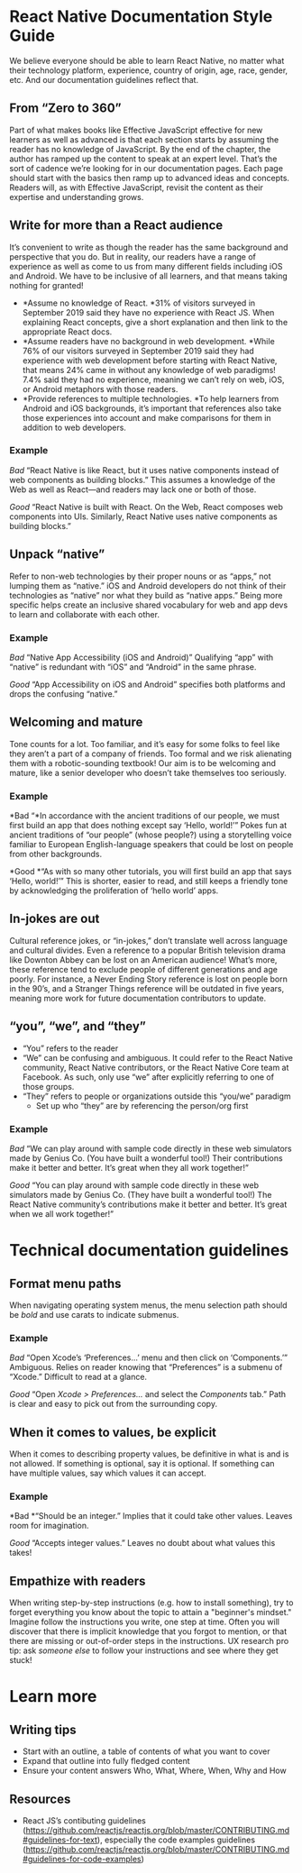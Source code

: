 # React Native Documentation Style Guide

We believe everyone should be able to learn React Native, no matter what their technology platform, experience, country of origin, age, race, gender, etc. And our documentation guidelines reflect that.

## From “Zero to 360”

Part of what makes books like Effective JavaScript effective for new learners as well as advanced is that each section starts by assuming the reader has no knowledge of JavaScript. By the end of the chapter, the author has ramped up the content to speak at an expert level. That’s the sort of cadence we’re looking for in our documentation pages. Each page should start with the basics then ramp up to advanced ideas and concepts. Readers will, as with Effective JavaScript, revisit the content as their expertise and understanding grows.

## Write for more than a React audience

It’s convenient to write as though the reader has the same background and perspective that you do. But in reality, our readers have a range of experience as well as come to us from many different fields including iOS and Android. We have to be inclusive of all learners, and that means taking nothing for granted! 

* *Assume no knowledge of React. *31% of visitors surveyed in September 2019 said they have no experience with React JS. When explaining React concepts, give a short explanation and then link to the appropriate React docs.
* *Assume readers have no background in web development. *While 76% of our visitors surveyed in September 2019 said they had experience with web development before starting with React Native, that means 24% came in without any knowledge of web paradigms! 7.4% said they had no experience, meaning we can’t rely on web, iOS, or Android metaphors with those readers.
* *Provide references to multiple technologies. *To help learners from Android and iOS backgrounds, it’s important that references also take those experiences into account and make comparisons for them in addition to web developers.

### Example

*Bad* “React Native is like React, but it uses native components instead of web components as building blocks.” This assumes a knowledge of the Web as well as React—and readers may lack one or both of those.

*Good* “React Native is built with React. On the Web, React composes web components into UIs. Similarly, React Native uses native components as building blocks.”

## Unpack “native”

Refer to non-web technologies by their proper nouns or as “apps,” not lumping them as “native.” iOS and Android developers do not think of their technologies as “native” nor what they build as “native apps.” Being more specific helps create an inclusive shared vocabulary for web and app devs to learn and collaborate with each other.

### Example

*Bad* “Native App Accessibility (iOS and Android)” Qualifying “app” with “native” is redundant with “iOS” and “Android” in the same phrase.

*Good* “App Accessibility on iOS and Android” specifies both platforms and drops the confusing “native.”

## Welcoming and mature

Tone counts for a lot. Too familiar, and it’s easy for some folks to feel like they aren’t a part of a company of friends. Too formal and we risk alienating them with a robotic-sounding textbook! Our aim is to be welcoming and mature, like a senior developer who doesn’t take themselves too seriously.

### Example

*Bad “*In accordance with the ancient traditions of our people, we must first build an app that does nothing except say ‘Hello, world!’” Pokes fun at ancient traditions of “our people” (whose people?) using a storytelling voice familiar to European English-language speakers that could be lost on people from other backgrounds.

*Good *“As with so many other tutorials, you will first build an app that says ‘Hello, world!’” This is shorter, easier to read, and still keeps a friendly tone by acknowledging the proliferation of ‘hello world’ apps.

## In-jokes are out

Cultural reference jokes, or “in-jokes,” don’t translate well across language and cultural divides. Even a reference to a popular British television drama like Downton Abbey can be lost on an American audience! What’s more, these reference tend to exclude people of different generations and age poorly. For instance, a Never Ending Story reference is lost on people born in the 90’s, and a Stranger Things reference will be outdated in five years, meaning more work for future documentation contributors to update.

## “you”, “we”, and “they”

* “You” refers to the reader
* “We” can be confusing and ambiguous. It could refer to the React Native community, React Native contributors, or the React Native Core team at Facebook. As such, only use “we” after explicitly referring to one of those groups.
* “They” refers to people or organizations outside this “you/we” paradigm
    * Set up who “they” are by referencing the person/org first 

### Example

*Bad* “We can play around with sample code directly in these web simulators made by Genius Co. (You have built a wonderful tool!) Their contributions make it better and better. It’s great when they all work together!”

*Good* “You can play around with sample code directly in these web simulators made by Genius Co. (They have built a wonderful tool!) The React Native community’s contributions make it better and better. It’s great when we all work together!”

# Technical documentation guidelines

## Format menu paths

When navigating operating system menus, the menu selection path should be *bold* and use carats to indicate submenus.

### Example

*Bad* “Open Xcode’s ‘Preferences...’ menu and then click on ‘Components.’” Ambiguous. Relies on reader knowing that “Preferences” is a submenu of “Xcode.” Difficult to read at a glance.

*Good* “Open *Xcode > Preferences...* and select the *Components* tab.” Path is clear and easy to pick out from the surrounding copy. 

## When it comes to values, be explicit

When it comes to describing property values, be definitive in what is and is not allowed. If something is optional, say it is optional. If something can have multiple values, say which values it can accept.

### Example

*Bad *“Should be an integer.” Implies that it could take other values. Leaves room for imagination.

*Good* “Accepts integer values.” Leaves no doubt about what values this takes!

## Empathize with readers

When writing step-by-step instructions (e.g. how to install something), try to forget everything you know about the topic to attain a "beginner's mindset." Imagine follow the instructions you write, one step at time. Often you will discover that there is implicit knowledge that you forgot to mention, or that there are missing or out-of-order	steps in the instructions. UX research pro tip: ask _someone else_ to follow your instructions and see where they get stuck!

# Learn more

## Writing tips

* Start with an outline, a table of contents of what you want to cover
* Expand that outline into fully fledged content
* Ensure your content answers Who, What, Where, When, Why and How

## Resources

* React JS’s contibuting guidelines (https://github.com/reactjs/reactjs.org/blob/master/CONTRIBUTING.md#guidelines-for-text), especially the code examples guidelines (https://github.com/reactjs/reactjs.org/blob/master/CONTRIBUTING.md#guidelines-for-code-examples)